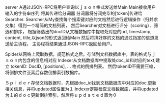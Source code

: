 server A通过JSON-RPC将用户查询以ｊｓｏｎ格式发送给Main
Main接收用户输入的字符串序列
将其传递给分词器
分词器将分词完毕的[token]传递给Searcher.
Searcher从My查找每个搜索键对应的文档然后进行逻辑操作（归并求交集）得到一个精简的文档列表，
然后Searcher对文档进行评分（scoring）、筛选和排序，
根据筛选出的docID从文档数据库中提取处对应的url, timestamp, content, title,以json的形式返回给Main
然后将排好序的文档的通过指定的信道发送给主协程，
主协程将结果通过JSON-RPC返回给用户。

Spider从网络上爬取数据，规范格式之后，存储到文档数据库中，表的格式与ｊｓｏｎ内包含的信息相对应
Indexer从文档数据库中提取处doc_id和对应的text,建立
tokenID: DocID, [positions], ...
格式的倒排列表。
然后tokenID不需要压缩，将倒排文件亚索后存数倒排索引数据库。

Ｓｐｉｄｅｒ存储文档数据时，先根据doc_id找到文档数据库中对应的doc,更新相关信息，并将updated属性置为１
Indexer定期检查文档数据库，并将updated为１的ｄｏｃ更新倒排索引，然后将ｕｐｄａｔｅｄ置为０
